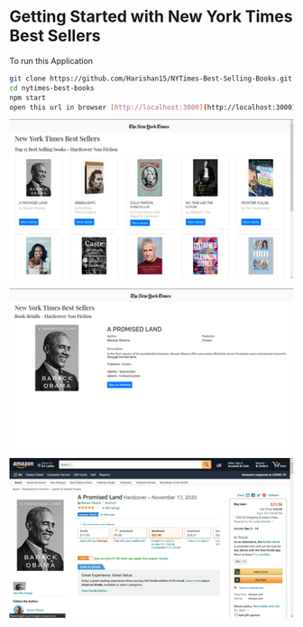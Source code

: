 # Getting Started with New York Times Best Sellers

To run this Application

  ```sh
  git clone https://github.com/Harishan15/NYTimes-Best-Selling-Books.git
  cd nytimes-best-books
  npm start
  open this url in browser [http://localhost:3000](http://localhost:3000)
  ```
![Image for Homepage](https://github.com/Harishan15/NYTimes-Best-Selling-Books/blob/main/src/images/Screenshot%20(394).png)

![Image for More Details of the Selected book](https://github.com/Harishan15/NYTimes-Best-Selling-Books/blob/main/src/images/Screenshot%20(395).png)

![Image for Proceed to purchase on Amazon](https://github.com/Harishan15/NYTimes-Best-Selling-Books/blob/main/src/images/Screenshot%20(396).png)
